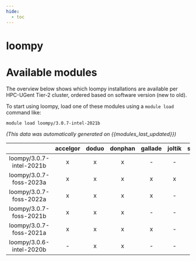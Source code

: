 ```yaml
---
hide:
  - toc
---
```


loompy
======

# Available modules


The overview below shows which loompy installations are available per HPC-UGent Tier-2 cluster, ordered based on software version (new to old).

To start using loompy, load one of these modules using a `module load` command like:

```shell
module load loompy/3.0.7-intel-2021b
```

*(This data was automatically generated on {{modules_last_updated}})*  

| |accelgor|doduo|donphan|gallade|joltik|shinx|skitty|
| :---: | :---: | :---: | :---: | :---: | :---: | :---: | :---: |
|loompy/3.0.7-intel-2021b|x|x|x|-|-|-|-|
|loompy/3.0.7-foss-2023a|x|x|x|x|x|x|x|
|loompy/3.0.7-foss-2022a|x|x|x|x|-|-|-|
|loompy/3.0.7-foss-2021b|x|x|x|-|-|-|-|
|loompy/3.0.7-foss-2021a|x|x|x|x|-|-|-|
|loompy/3.0.6-intel-2020b|-|x|x|-|-|-|-|
